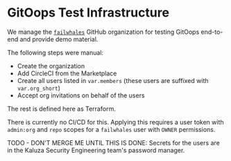 # GitOops Test Infrastructure

We manage the [`failwhales`](https://github.com/failwhales) GitHub organization for testing GitOops end-to-end and provide demo material.

The following steps were manual:

- Create the organization
- Add CircleCI from the Marketplace
- Create all users listed in `var.members` (these users are suffixed with `var.org_short`)
- Accept org invitations on behalf of the users

The rest is defined here as Terraform.

There is currently no CI/CD for this. Applying this requires a user token with `admin:org` and `repo` scopes for a `failwhales` user with `OWNER` permissions.

TODO - DON'T MERGE ME UNTIL THIS IS DONE: Secrets for the users are in the Kaluza Security Engineering team's password manager.
